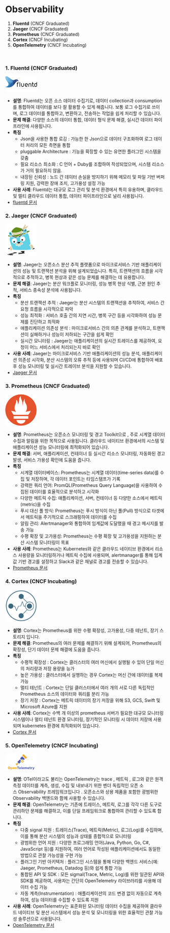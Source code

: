 # Observability
1. **Fluentd** (CNCF Graduated)
2. **Jaeger** (CNCF Graduated)
3. **Prometheus** (CNCF Graduated)
4. **Cortex** (CNCF Incubating)
5. **OpenTelemetry** (CNCF Incubating)

<br>


### 1. **Fluentd** (CNCF Graduated)  
<img src="./image/fluentd-logo.png" alt="Helm" width="100"/>  

   - **설명**: Fluentd는 오픈 소스 데이터 수집기로, 데이터 collection과 consumption를 통합하여 데이터를 보다 잘 활용할 수 있게 해줍니다. 보통 로그 수집기로 쓰이며,  로그 데이터를 통합하고, 변환하고, 전송하는 작업을 쉽게 처리할 수 있습니다. 
   - **문제 해결**: 다양한 소스의 데이터 통합, 데이터 형식 문제 해결, 실시간 데이터 파이프라인에 사용됩니다.  
   - **특징**  
     - Json을 사용한 통합 로깅 : 가능한 한 Json으로 데이터 구조화하여 로그 데이터 처리의 모든 측면을 통합
     - pluggable Architecture : 기능을 확장할 수 있는 유연한 플러그인 시스템을 갖춤
     - 필요 리소스 최소화 : C 언어 + Duby를 조합하여 작성되었으며, 시스템 리소스가 거의 필요하지 않음.
     - 내장된 신뢰성 : 노드 간 데이터 손실을 방지하기 위해 메모리 및 파일 기반 버퍼링 지원, 강력한 장애 조치, 고가용성 설정 가능
   - **사용 사례**: Fluentd는 대규모 로그 관리 및 분석 환경에서 특히 유용하며, 클라우드 및 멀티 클라우드 데이터 통합, 데이터 파이프라인으로 널리 사용됩니다. 
   - [fluentd 문서](https://www.fluentd.org/architecture)

### 2. **Jaeger** (CNCF Graduated)  
<img src="./image/Jaeger.png" alt="" width="100"/>  

   - **설명**: Jaeger는 오픈소스 분산 추적 플랫폼으로 마이크로서비스 기반 애플리케이션의 성능 및 트랜잭션 분석을 위해 설계되었습니다. 특히, 트랜잭션의 흐름을 시각적으로 추적하고, 병목 현상과 같은 성능 문제를 해결하는 데 유용합니다.
   - **문제 해결**: Jaeger는 분산 워크플로 모니터링, 성능 병목 현상 식별, 근본 원인 추적, 서비스 종속성 분석에 사용됩니다. 
   - **특징**  
     - 분산 트랜잭션 추적 : Jaeger는 분산 시스템의 트랜잭션을 추적하여, 서비스 간 요청 흐름을 시각적으로 파악
     - 성능 최적화 : 서비스 호출 간의 지연 시간, 병목 구간 등을 시각화하여 성능 문제를 진단하고 최적화
     - 애플리케이션 의존성 분석 : 마이크로서비스 간의 의존 관계를 분석하고, 트랜잭션이 실패하거나 성능이 저하되는 구간을 쉽게 확인
     - 실시간 모니터링 : Jaeger는 애플리케이션의 실시간 트레이스를 제공하여, 요청이 어느 서비스에서 처리되는지 바로 확인
   - **사용 사례**: Jaeger는 마이크로서비스 기반 애플리케이션의 성능 분석, 애플리케이션 의존성 시각화, 분산 시스템의 오류 추적 등에 사용되며 CI/CD에 통합하여 배포 후 성능 모니터링 및 실시간 트레이브 분석을 지원할 수 있습니다.
   - [Jaeger 문서](https://www.jaegertracing.io/docs/1.61/)

### 3. **Prometheus** (CNCF Graduated)  
<img src="./image/prometheus.png" alt="" width="100"/>  

   - **설명**: Prometheus는 오픈소스 모니터링 및 경고 Toolkit으로 , 주로 시계열 데이터 수집과 알림을 위한 목적으로 사용됩니다. 클라우드 네이티브 환경에서의 시스템 및 애플리케이션 성능 모니터링에 최적화되어 있습니다.
   - **문제 해결**: 서버, 애플리케이션, 컨테이너 등 실시간 리소스 모니터링, 자동화된 경고 발생, 서비스 가용성 확인에 도움을 줍니다.
   - **특징**  
     - 시계열 데이터베이스: Prometheus는 시계열 데이터(time-series data)를 수집 및 저장하며, 각 데이터 포인트는 타임스탬프가 기록 
     - 강력한 쿼리 언어: PromQL(Prometheus Query Language)을 사용하여 수집된 데이터를 효율적으로 분석하고 시각화 
     - 다양한 메트릭 수집: 애플리케이션, 서버, 컨테이너 등 다양한 소스에서 메트릭(metric)을 수집
     - 푸시 대신 풀 방식: Prometheus는 푸시 방식이 아닌 풀(Pull) 방식으로 타겟에서 메트릭을 주기적으로 스크래핑하여 데이터를 수집
     - 알림 관리: Alertmanager와 통합하여 임계값에 도달했을 때 경고 메시지를 발송 가능 
     - 수평 확장 및 고가용성: Prometheus는 수평 확장 및 고가용성을 지원하는 분산 시스템 모니터링이 목표
   - **사용 사례**: Prometheus는 Kubernetes와 같은 클라우드 네이티브 환경에서 리소스 사용량을 모니터링하거나 메트릭 수집에 사용되며, alertmanager를 통해 임계값 기반 경고를 설정하고 Slack과 같은 채널로 경고를 전송할 수 있습니다.
   - [Prometheus 문서](https://prometheus.io/docs/introduction/overview/)


### 4. **Cortex** (CNCF Incubating)  
<img src="./image/cortex.png" alt="" width="100"/>  

   - **설명**: Cortex는 Prometheus를 위한 수평 확장성, 고가용성, 다중 테넌트, 장기 스토리지 입니다.
   - **문제 해결**: Prometheus의 여러 문제를 해결하기 위해 설계되어, Prometheus의 확장성, 단기 데이터 문제 해결에 도움을 줍니다.
   - **특징**  
     - 수평적 확장성 : Cortex는 클러스터의 여러 머신에서 실행될 수 있어 단일 머신의 처리량과 저장 용량을 능가
     - 높은 가용성 : 클러스터에서 실행하는 경우 Cortex는 머신 간에 데이터를 복제 가능
     - 멀티 테넌트 : Cortex는 단일 클러스터에서 여러 개의 서로 다른 독립적인 Prometheus 소스의 데이터와 쿼리를 분리 가능
     - 장기 저장 : Cortex는 메트릭 데이터의 장기 저장을 위해 S3, GCS, Swift 및 Microsoft Azure를 지원
   - **사용 사례**: Cortex는 수백 개 이상의 prometheus 서버가 필요한 대규모 모니터링 시스템이나 멀티 테넌트 환경 모니터링, 장기적인 모니터링 시 데이터 저장에 사용되며 kubernetes 환경에 최적화되어 있습니다. 
   - [Cortex 문서](https://cortexmetrics.io/docs/)

### 5. **OpenTelemetry** (CNCF Incubating)  
<img src="./image/opentelemetry.png" alt="" width="100"/>  

   - **설명**: OTel이라고도 불리는 OpenTelemetry는 trace , 메트릭 , 로그와 같은 원격 측정 데이터를 계측, 생성, 수집 및 내보내기 위한  벤더 독립적인 오픈 소스 Observability 프레임워크입니다 . 오픈소스와 상용 제품을 포함한 광범위한 Observability 백엔드와 함께 사용할 수 있습니다.  
   - **문제 해결**: OpenTelemetry는 기존에 트레이스, 메트릭, 로그를 각각 다른 도구로 관리하던 문제를 해결하고, 이를 단일 프레임워크로 통합하여 관리할 수 있도록 합니다.
   - **특징**  
     - 다중 signal 지원 : 트레이스(Trace), 메트릭(Metric), 로그(Log)를 수집하며, 이를 통해 분산 시스템의 성능과 상태를 종합적으로 모니터링
     - 광범위한 언어 지원 : 다양한 프로그래밍 언어(Java, Python, Go, C#, JavaScript 등)를 지원하여, 여러 언어로 작성된 애플리케이션에서도 동일한 방법으로 관찰 가능성을 구현 가능 
     - 플러그인 기반 아키텍처 : 플러그인 시스템을 통해 다양한 백엔드 서비스(예: Jaeger, Prometheus, Datadog 등)와 쉽게 통합 가능 
     - 통합된 API 및 SDK : 모든 sigmal(Trace, Metric, Log)를 위한 일관된 API와 SDK를 제공하여, 사용자는 간단히 OpenTelemetry 라이브러리를 사용해 데이터 수집 가능 
     - 자동 계측(Instrumentation) : 애플리케이션의 코드 변경 없이 자동으로 계측하여, 성능 데이터를 수집할 수 있도록 지원
   - **사용 사례**: OpenTelemetry는 표준화된 모니터링 데이터 수집을 제공하여 클라우드 네이티브 및 분산 시스템에서 성능 분석 및 모니터링을 위한 효율적인 관찰 가능성 솔루션으로 사용됩니다. 
   - [OpenTelemetry 문서](https://opentelemetry.io/docs/)